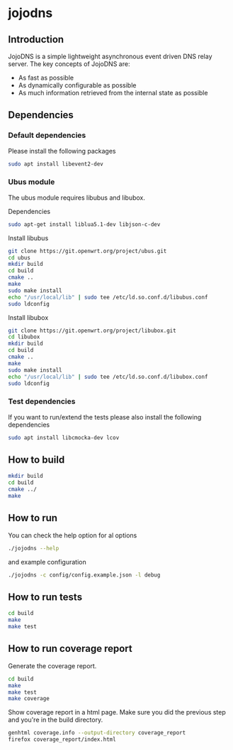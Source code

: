 # jojodns

## Introduction
JojoDNS is a simple lightweight asynchronous event driven DNS relay server. 
The key concepts of JojoDNS are:
* As fast as possible
* As dynamically configurable as possible
* As much information retrieved from the internal state as possible

## Dependencies

### Default dependencies
Please install the following packages
``` bash
sudo apt install libevent2-dev
```

### Ubus module
The ubus module requires libubus and libubox.

Dependencies
``` bash
sudo apt-get install liblua5.1-dev libjson-c-dev

```

Install libubus
``` bash
git clone https://git.openwrt.org/project/ubus.git
cd ubus
mkdir build
cd build
cmake ..
make
sudo make install
echo "/usr/local/lib" | sudo tee /etc/ld.so.conf.d/libubus.conf
sudo ldconfig
```

Install libubox
``` bash
git clone https://git.openwrt.org/project/libubox.git
cd libubox
mkdir build
cd build
cmake ..
make
sudo make install
echo "/usr/local/lib" | sudo tee /etc/ld.so.conf.d/libubox.conf
sudo ldconfig
```

### Test dependencies
If you want to run/extend the tests please also install the following dependencies
``` bash
sudo apt install libcmocka-dev lcov
```

## How to build

``` bash
mkdir build
cd build
cmake ../
make
```

## How to run
You can check the help option for al options
``` bash
./jojodns --help
```
and example configuration
``` bash
./jojodns -c config/config.example.json -l debug
```


## How to run tests
``` bash
cd build
make
make test
```

## How to run coverage report
Generate the coverage report.
``` bash
cd build
make
make test
make coverage
```

Show coverage report in a html page. Make sure you did the previous step and you're in the build directory.
``` bash
genhtml coverage.info --output-directory coverage_report
firefox coverage_report/index.html
```